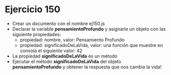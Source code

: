 # Ejercicio 150

* Crear un documento con el nombre ej150.js
* Declarar la variable **pensamientoProfundo** y asignarle un objeto con las siguiente propiedades:
  * propiedad: nombre, valor: Pensamiento Profundo
  * propiedad: significadoDeLaVida, valor: una función que muestre en consola el siguiente valor: 42
* La propiedad **significadoDeLaVida** es un método
* Ejecutar el método **significadoDeLaVida** del objeto **pensamientoProfundo** y obtener la respuesta que nos cambia la vida!